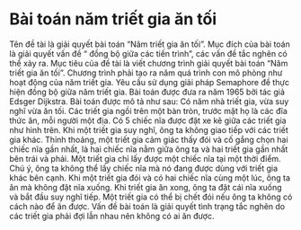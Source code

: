 # Bài toán năm triết gia ăn tối
Tên đề tài là giải quyết bài toán “Năm triết gia ăn tối”. Mục đích của bài toán là giải quyết vấn đề “ đồng bộ giữa các tiến trình”, các vấn đề tắc nghẽn có thể xảy ra. Mục tiêu của đề tài là viết chương trình giải quyết bài toán “Năm triết gia ăn tối”. Chương trình phải tạo ra năm quá trình con mô phỏng như hoạt động của năm triết gia. Yêu cầu sử dụng giải pháp Semaphore đề thực hiện đồng bộ giữa năm triết gia.
Bài toán được đưa ra năm 1965 bởi tác giả Edsger Dijkstra. Bài toán được mô tả như sau:
Có năm nhà triết gia, vừa suy nghĩ vừa ăn tối. Các triết gia ngồi trên một bàn tròn, trước mặt họ là các đĩa thức ăn, mỗi người một địa. Có 5 chiếc nĩa được đặt xe kẽ giữa các triết gia như hình trên. Khi một triết gia suy nghĩ, ông ta không giao tiếp với các triết gia khác. Thỉnh thoảng, một triết gia cảm giác thấy đói và cố gắng chọn hai chiếc nĩa gần nhất, là hai chiếc nĩa nằm giữa ông ta và hai triết gia gần nhất bên trái và phải. Một triết gia chỉ lấy được một chiếc nĩa tại một thời điểm. Chú ý, ông ta không thể lấy chiếc nĩa mà nó đang được dùng với triết gia khác bên cạnh. Khi một triết gia đói và có hai chiếc nĩa cùng một lúc, ông ta ăn mà không đặt nĩa xuống. Khi triết gia ăn xong, ông ta đặt cái nĩa xuống và bắt đầu suy nghĩ tiếp. Một triết gia có thể bị chết đói nếu ông ta không có cách nào để ăn được. Vấn đề bài toán là giải quyết tình trạng tắc nghẽn do các triết gia phải đợi lẫn nhau nên không có ai ăn được.